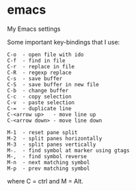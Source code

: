 # emacs
My Emacs settings

Some important key-bindings that I use:

    C-o  - open file with ido
    C-f  - find in file
    C-r  - replace in file
    C-R  - regexp replace
    C-s  - save buffer
    C-S  - save buffer in new file
    C-b  - change buffer
    C-c  - copy selection
    C-v  - paste selection
    C-=  - duplicate line
    C-<arrow up>   - move line up
    C-<arrow down> - move line down
    
    M-1  - reset pane split
    M-2  - split panes horizontally
    M-3  - split panes vertically
    M-.  - find symbol at marker using gtags
    M-,  - find symbol reverse
    M-n  - next matching symbol
    M-p  - prev matching symbol

where C = ctrl and M = Alt.
